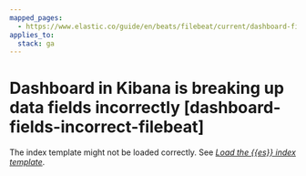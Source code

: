 ```yaml
---
mapped_pages:
  - https://www.elastic.co/guide/en/beats/filebeat/current/dashboard-fields-incorrect-filebeat.html
applies_to:
  stack: ga
---
```


# Dashboard in Kibana is breaking up data fields incorrectly [dashboard-fields-incorrect-filebeat]

The index template might not be loaded correctly. See [*Load the {{es}} index template*](/reference/filebeat/filebeat-template.md).


